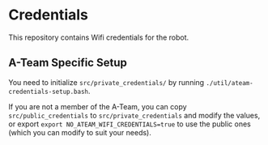 # Credentials

This repository contains Wifi credentials for the robot.

## A-Team Specific Setup

You need to initialize `src/private_credentials/` by running `./util/ateam-credentials-setup.bash`.

If you are not a member of the A-Team, you can copy `src/public_credentials` to `src/private_credentials` and modify the values, or export `export NO_ATEAM_WIFI_CREDENTIALS=true` to use the public ones (which you can modify to suit your needs). 